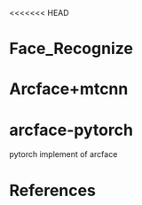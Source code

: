 <<<<<<< HEAD
# Face_Recognize
Arcface+mtcnn
=======
# arcface-pytorch
pytorch implement of arcface 

# References


